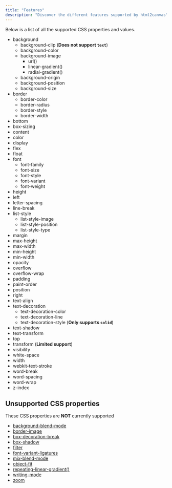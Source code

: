 ```yaml
---
title: "Features"
description: "Discover the different features supported by html2canvas"
---
```


Below is a list of all the supported CSS properties and values.

 - background
   - background-clip (**Does not support `text`**)
   - background-color
   - background-image
       - url()
       - linear-gradient()
       - radial-gradient()
   - background-origin
   - background-position
   - background-size
 - border
   - border-color
   - border-radius
   - border-style
   - border-width
 - bottom
 - box-sizing
 - content
 - color
 - display
 - flex
 - float
 - font
   - font-family
   - font-size
   - font-style
   - font-variant
   - font-weight
 - height
 - left
 - letter-spacing
 - line-break
 - list-style
    - list-style-image
    - list-style-position
    - list-style-type
 - margin
 - max-height
 - max-width
 - min-height
 - min-width
 - opacity
 - overflow
 - overflow-wrap
 - padding
 - paint-order
 - position
 - right
 - text-align
 - text-decoration
   - text-decoration-color
   - text-decoration-line
   - text-decoration-style (**Only supports `solid`**)
 - text-shadow
 - text-transform
 - top
 - transform (**Limited support**)
 - visibility
 - white-space
 - width
 - webkit-text-stroke
 - word-break
 - word-spacing
 - word-wrap
 - z-index

## Unsupported CSS properties
These CSS properties are **NOT** currently supported
 - [background-blend-mode](https://gitlab.com/blcksec/html2canvas/issues/966)
 - [border-image](https://gitlab.com/blcksec/html2canvas/issues/1287)
 - [box-decoration-break](https://gitlab.com/blcksec/html2canvas/issues/552)
 - [box-shadow](https://gitlab.com/blcksec/html2canvas/pull/1086)
 - [filter](https://gitlab.com/blcksec/html2canvas/issues/493)
 - [font-variant-ligatures](https://gitlab.com/blcksec/html2canvas/pull/1085)
 - [mix-blend-mode](https://gitlab.com/blcksec/html2canvas/issues/580)
 - [object-fit](https://gitlab.com/blcksec/html2canvas/issues/1064)
 - [repeating-linear-gradient()](https://gitlab.com/blcksec/html2canvas/issues/1162)
 - [writing-mode](https://gitlab.com/blcksec/html2canvas/issues/1258)
 - [zoom](https://gitlab.com/blcksec/html2canvas/issues/732)

